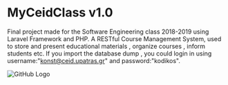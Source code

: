 # MyCeidClass v1.0
Final project made for the Software Engineering class 2018-2019 using Laravel Framework and PHP. A RESTful  Course Management System, used to store and present educational materials , organize courses , inform students etc. If you import the database dump , you could login in using username:"konst@ceid.upatras.gr" and password:"kodikos".

![GitHub Logo](/screenshots/img.png)


